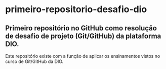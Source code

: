 # primeiro-repositorio-desafio-dio
## Primeiro repositório no GitHub como resolução de desafio de projeto (Git/GitHub) da plataforma DIO.
Este repositório existe com a função de aplicar os ensinamentos vistos no curso de Git/GitHub da DIO.
